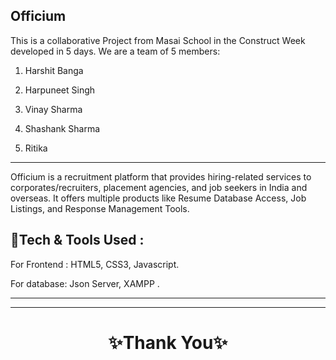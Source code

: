 Officium
---
This is a collaborative Project from Masai School in the Construct Week developed in 5 days. We are a team of 5 members:

1. Harshit Banga

2. Harpuneet Singh 

3. Vinay Sharma

4. Shashank Sharma

5. Ritika
---
Officium is a recruitment platform that provides hiring-related services to corporates/recruiters, placement agencies, and job seekers in India and overseas. It offers multiple products like Resume Database Access, Job Listings, and Response Management Tools.



💫Tech & Tools Used :
---

For Frontend : HTML5, CSS3, Javascript.

For database: Json Server, XAMPP
.
  


---



----
<h1 align="center">✨Thank You✨</h1>


